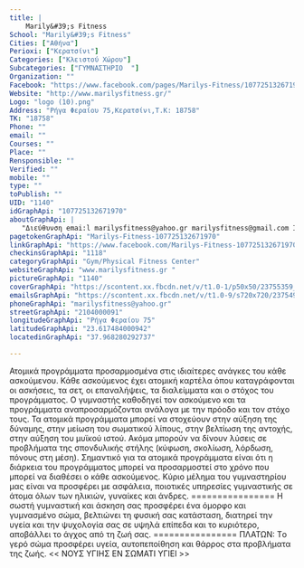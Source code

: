 ```yaml
---
title: |
    Marily&#39;s Fitness
School: "Marily&#39;s Fitness"
Cities: ["Αθήνα"]
Perioxi: ["Κερατσίνι"]
Categories: ["Κλειστού Χώρου"]
Subcategories: ["ΓΥΜΝΑΣΤΗΡΙΟ  "]
Organization: ""
Facebook: "https://www.facebook.com/pages/Marilys-Fitness/107725132671970?fref=ts"
Website: "http://www.marilysfitness.gr/"
Logo: "logo (10).png"
Address: "Ρήγα Φεραίου 75,Κερατσίνι,Τ.Κ: 18758"
TK: "18758"
Phone: ""
email: ""
Courses: ""
Place: ""
Rensponsible: ""
Verified: ""
mobile: ""
type: ""
toPublish: ""
UID: "1140"
idGraphApi: "107725132671970"
aboutGraphApi: | 
   "Διεύθυνση emai:l marilysfitness@yahoo.gr marilysfitness@gmail.com Ιστότοπος: http://www.marilysfitness.gr "
pagetokenGraphApi: "Marilys-Fitness-107725132671970"
linkGraphApi: "https://www.facebook.com/Marilys-Fitness-107725132671970/"
checkinsGraphApi: "1118"
categoryGraphApi: "Gym/Physical Fitness Center"
websiteGraphApi: "www.marilysfitness.gr "
pictureGraphApi: "1140"
coverGraphApi: "https://scontent.xx.fbcdn.net/v/t1.0-1/p50x50/23755359_1368288129948991_759543328655363549_n.png?oh=ca6951182fbd357f13b72b0517923dac&amp;oe=5B3AB637"
emailsGraphApi: "https://scontent.xx.fbcdn.net/v/t1.0-9/s720x720/23754904_1368274846616986_5790359361989539322_n.png?oh=8cfcaf3e6c226560dff41f0a12aeceae&amp;oe=5B072A5A"
phoneGraphApi: "marilysfitness@yahoo.gr"
streetGraphApi: "2104000091"
longitudeGraphApi: "Ρήγα Φεραίου 75"
latitudeGraphApi: "23.617484000942"
locatedinGraphApi: "37.968280292737"

---
```


Ατομικά προγράμματα προσαρμοσμένα στις ιδιαίτερες ανάγκες του κάθε ασκούμενου. Κάθε ασκούμενος έχει ατομική καρτέλα όπου καταγράφονται οι ασκήσεις, τα σετ, οι επαναλήψεις, τα διαλείμματα και ο στόχος του προγράμματος. Ο γυμναστής καθοδηγεί τον ασκούμενο και τα προγράμματα αναπροσαρμόζονται ανάλογα με την πρόοδο και τον στόχο τους. Τα ατομικά προγράμματα μπορεί να στοχεύουν στην αύξηση της δύναμης, στην μείωση του σωματικού λίπους, στην βελτίωση της αντοχής, στην αύξηση του μυϊκού ιστού. Ακόμα μπορούν να δίνουν λύσεις σε προβλήματα της σπονδυλικής στήλης (κύφωση, σκολίωση, λόρδωση, πόνους στη μέση). Σημαντικό για τα ατομικά προγράμματα είναι ότι η διάρκεια του προγράμματος μπορεί να προσαρμοστεί στο χρόνο που μπορεί να διαθέσει ο κάθε ασκούμενος. Κύριο μέλημα του γυμναστηρίου μας είναι να προσφέρει με ασφάλεια, ποιοτικές υπηρεσίες γυμναστικής σε άτομα όλων των ηλικιών, γυναίκες και άνδρες. ================ Η σωστή γυμναστική και άσκηση σας προσφέρει ένα όμορφο και γυμνασμένο σώμα, βελτιώνει τη φυσική σας κατάσταση, διατηρεί την υγεία και την ψυχολογία σας σε υψηλά επίπεδα και το κυριότερο, αποβάλλει το άγχος από τη ζωή σας. ================ ΠΛΑΤΩΝ: Tο γερό σώμα προσφέρει υγεία, αυτοπεποίθηση και θάρρος στα προβλήματα της ζωής. &lt;&lt; ΝΟΥΣ ΥΓΙΗΣ ΕΝ ΣΩΜΑΤΙ ΥΓΙΕΙ &gt;&gt; 

